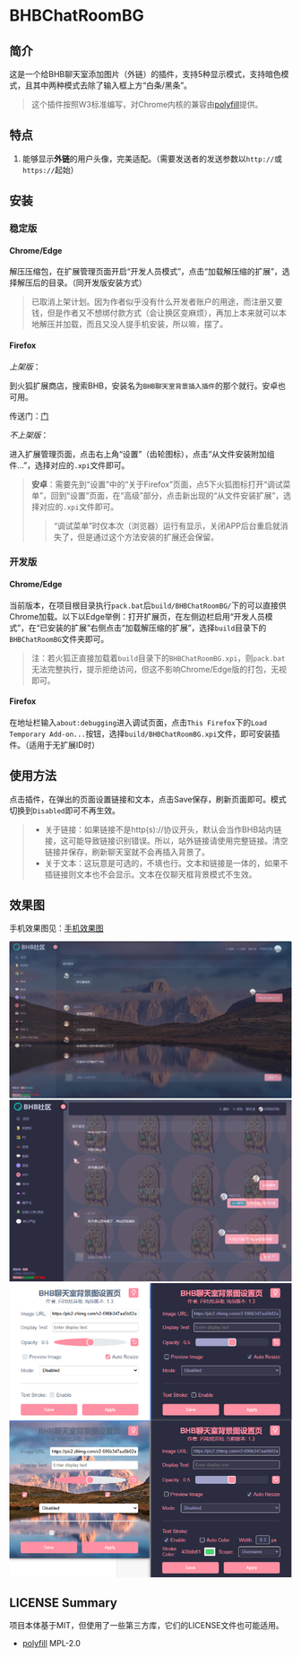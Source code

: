# BHBChatRoomBG

## 简介

这是一个给BHB聊天室添加图片（外链）的插件，支持5种显示模式，支持暗色模式，且其中两种模式去除了输入框上方“白条/黑条”。

> 这个插件按照W3标准编写，对Chrome内核的兼容由[polyfill](https://github.com/mozilla/webextension-polyfill)提供。

## 特点

1. 能够显示**外链**的用户头像，完美适配。（需要发送者的发送参数以`http://`或`https://`起始）



## 安装

### 稳定版

#### Chrome/Edge

解压压缩包，在扩展管理页面开启“开发人员模式”，点击“加载解压缩的扩展”，选择解压后的目录。（同开发版安装方式）

> 已取消上架计划。因为作者似乎没有什么开发者账户的用途，而注册又要钱，但是作者又不想绑付款方式（会让换区变麻烦），再加上本来就可以本地解压并加载，而且又没人提手机安装，所以嘛，摆了。

#### Firefox

*上架版*：

到火狐扩展商店，搜索BHB，安装名为`BHB聊天室背景插入插件`的那个就行。安卓也可用。

传送门：[门](https://addons.mozilla.org/zh-CN/firefox/addon/bhb聊天室背景插入插件/)



*不上架版*：

进入扩展管理页面，点击右上角“设置”（齿轮图标），点击“从文件安装附加组件...”，选择对应的`.xpi`文件即可。

> **安卓**：需要先到“设置”中的“关于Firefox”页面，点5下火狐图标打开“调试菜单”，回到“设置”页面，在“高级”部分，点击新出现的“从文件安装扩展”，选择对应的`.xpi`文件即可。
>
> > “调试菜单”时仅本次（浏览器）运行有显示，关闭APP后台重启就消失了，但是通过这个方法安装的扩展还会保留。


### 开发版

#### Chrome/Edge

当前版本，在项目根目录执行`pack.bat`后`build/BHBChatRoomBG/`下的可以直接供Chrome加载。以下以Edge举例：打开扩展页，在左侧边栏启用“开发人员模式”，在“已安装的扩展”右侧点击“加载解压缩的扩展”，选择`build`目录下的`BHBChatRoomBG`文件夹即可。

> 注：若火狐正直接加载着`build`目录下的`BHBChatRoomBG.xpi`，则`pack.bat`无法完整执行，提示拒绝访问，但这不影响Chrome/Edge版的打包，无视即可。

#### Firefox

在地址栏输入`about:debugging`进入调试页面，点击`This Firefox`下的`Load Temporary Add-on...`按钮，选择`build/BHBChatRoomBG.xpi`文件，即可安装插件。（适用于无扩展ID时）

## 使用方法

点击插件，在弹出的页面设置链接和文本，点击Save保存，刷新页面即可。模式切换到`Disabled`即可不再生效。

> - 关于链接：如果链接不是http(s)://协议开头，默认会当作BHB站内链接，这可能导致链接识别错误。所以，站外链接请使用完整链接。清空链接并保存，刷新聊天室就不会再插入背景了。
> - 关于文本：这玩意是可选的，不填也行。文本和链接是一体的，如果不插链接则文本也不会显示。文本在仅聊天框背景模式不生效。

## 效果图

手机效果图见：[手机效果图](手机效果图.md)

<img src="docs/运行效果图6.png" alt="效果图6" style="zoom:50%;" />
<img src="docs/运行效果图2.png" alt="效果图2" style="zoom:50%;" />
<img src="docs/运行效果图3.png" alt="效果图3" style="zoom:100%;" />




## LICENSE Summary

项目本体基于MIT，但使用了一些第三方库，它们的LICENSE文件也可能适用。

- [polyfill](https://github.com/mozilla/webextension-polyfill/blob/master/LICENSE) MPL-2.0
